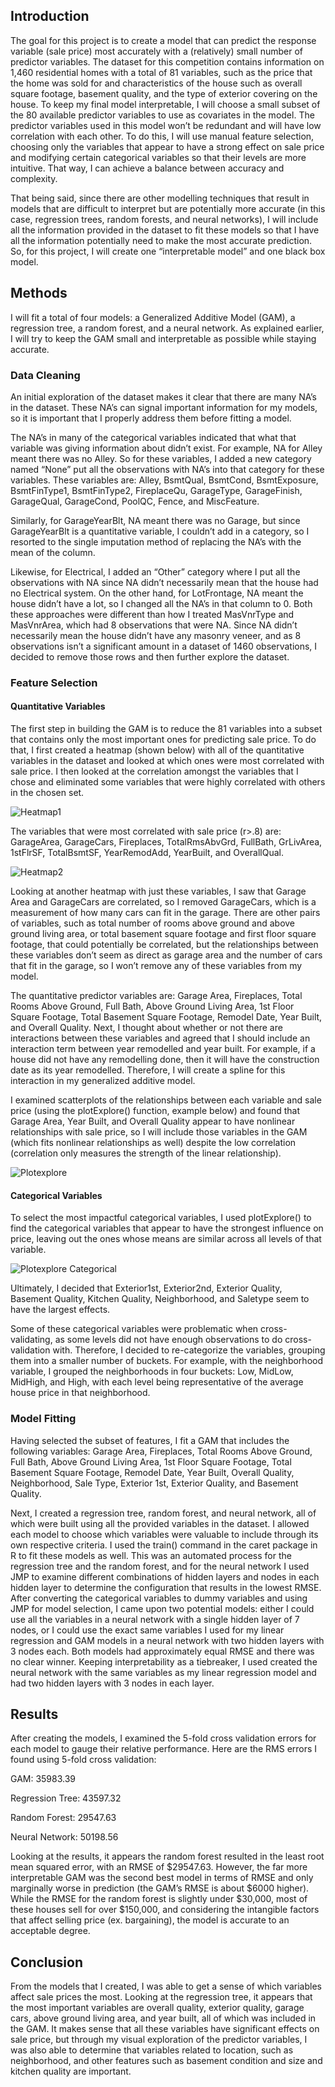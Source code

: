 ## Introduction
The goal for this project is to create a model that can predict the response variable (sale price) most accurately with a (relatively) small number of predictor variables. The dataset for this competition contains information on 1,460 residential homes with a total of 81 variables, such as the price that the home was sold for and characteristics of the house such as overall square footage, basement quality, and the type of exterior covering on the house. To keep my final model interpretable, I will choose a small subset of the 80 available predictor variables to use as covariates in the model. The predictor variables used in this model won’t be redundant and will have low correlation with each other. To do this, I will use manual feature selection, choosing only the variables that appear to have a strong effect on sale price and modifying certain categorical variables so that their levels are more intuitive. That way, I can achieve a balance between accuracy and complexity.

That being said, since there are other modelling techniques that result in models that are difficult to interpret but are potentially more accurate (in this case, regression trees, random forests, and neural networks), I will include all the information provided in the dataset to fit these models so that I have all the information potentially need to make the most accurate prediction. So, for this project, I will create one “interpretable model” and one black box model.

## Methods

I will fit a total of four models: a Generalized Additive Model (GAM), a regression tree, a random forest, and a neural network. As explained earlier, I will try to keep the GAM small and interpretable as possible while staying accurate.

### Data Cleaning
An initial exploration of the dataset makes it clear that there are many NA’s in the dataset. These NA’s can signal important information for my models, so it is important that I properly address them before fitting a model.

The NA’s in many of the categorical variables indicated that what that variable was giving information about didn’t exist. For example, NA for Alley meant there was no Alley. So for these variables, I added a new category named “None” put all the observations with NA’s into that category for these variables. These variables are: Alley, BsmtQual, BsmtCond, BsmtExposure, BsmtFinType1, BsmtFinType2, FireplaceQu, GarageType, GarageFinish, GarageQual, GarageCond, PoolQC, Fence, and MiscFeature.

Similarly, for GarageYearBlt, NA meant there was no Garage, but since GarageYearBlt is a quantitative variable, I couldn’t add in a category, so I resorted to the single imputation method of replacing the NA’s with the mean of the column. 

Likewise, for Electrical, I added an “Other” category where I put all the observations with NA since NA didn’t necessarily mean that the house had no Electrical system. On the other hand, for LotFrontage, NA meant the house didn’t have a lot, so I changed all the NA’s in that column to 0. Both these approaches were different than how I treated MasVnrType and MasVnrArea, which had 8 observations that were NA. Since NA didn’t necessarily mean the house didn’t have any masonry veneer, and as 8 observations isn’t a significant amount in a dataset of 1460 observations, I decided to remove those rows and then further explore the dataset.

### Feature Selection

#### Quantitative Variables
The first step in building the GAM is to reduce the 81 variables into a subset that contains only the most important ones for predicting sale price. To do that, I first created a heatmap (shown below) with all of the quantitative variables in the dataset and looked at which ones were most correlated with sale price. I then looked at the correlation amongst the variables that I chose and eliminated some variables that were highly correlated with others in the chosen set. 

![Heatmap1](Images/Heatmap_Initial.png)

The variables that were most correlated with sale price (r>.8) are: GarageArea, GarageCars, Fireplaces, TotalRmsAbvGrd, FullBath, GrLivArea, 1stFlrSF, TotalBsmtSF, YearRemodAdd, YearBuilt, and OverallQual.

![Heatmap2](Images/Heatmap_Reduced.png)

Looking at another heatmap with just these variables, I saw that Garage Area and GarageCars are correlated, so I removed GarageCars, which is a measurement of how many cars can fit in the garage. There are other pairs of variables, such as total number of rooms above ground and above ground living area, or total basement square footage and first floor square footage, that could potentially be correlated, but the relationships between these variables don’t seem as direct as garage area and the number of cars that fit in the garage, so I won’t remove any of these variables from my model.

The quantitative predictor variables are: Garage Area, Fireplaces, Total Rooms Above Ground, Full Bath, Above Ground Living Area, 1st Floor Square Footage, Total Basement Square Footage, Remodel Date, Year Built, and Overall Quality. Next, I thought about whether or not there are interactions between these variables and agreed that I should include an interaction term between year remodelled and year built. For example, if a house did not have any remodelling done, then it will have the construction date as its year remodelled. Therefore, I will create a spline for this interaction in my generalized additive model.

I examined scatterplots of the relationships between each variable and sale price (using the plotExplore() function, example below) and found that Garage Area, Year Built, and Overall Quality appear to have nonlinear relationships with sale price, so I will include those variables in the GAM (which fits nonlinear relationships as well) despite the low correlation (correlation only measures the strength of the linear relationship). 

![Plotexplore](Images/PlotExploreEx.png)

#### Categorical Variables
To select the most impactful categorical variables, I used plotExplore() to find the categorical variables that appear to have the strongest influence on price, leaving out the ones whose means are similar across all levels of that variable. 

![Plotexplore Categorical](Images/PlotExplore_Categ.png)

Ultimately, I decided that Exterior1st, Exterior2nd, Exterior Quality, Basement Quality, Kitchen Quality, Neighborhood, and Saletype seem to have the largest effects.

Some of these categorical variables were problematic when cross-validating, as some levels did not have enough observations to do cross-validation with. Therefore, I decided to re-categorize the variables, grouping them into a smaller number of buckets. For example, with the neighborhood variable, I grouped the neighborhoods in four buckets: Low, MidLow, MidHigh, and High, with each level being representative of the average house price in that neighborhood. 

### Model Fitting
Having selected the subset of features, I fit a GAM that includes the following variables: Garage Area, Fireplaces, Total Rooms Above Ground, Full Bath, Above Ground Living Area, 1st Floor Square Footage, Total Basement Square Footage, Remodel Date, Year Built, Overall Quality, Neighborhood, Sale Type, Exterior 1st, Exterior Quality, and Basement Quality.


Next, I created a regression tree, random forest, and neural network, all of which were built using all the provided variables in the dataset. I allowed each model to choose which variables were valuable to include through its own respective criteria. I used the train() command in the caret package in R to fit these models as well. This was an automated process for the regression tree and the random forest, and for the neural network I used JMP to examine different combinations of hidden layers and nodes in each hidden layer to determine the configuration that results in the lowest RMSE. After converting the categorical variables to dummy variables and using JMP for model selection, I came upon two potential models: either I could use all the variables in a neural network with a single hidden layer of 7 nodes, or I could use the exact same variables I used for my linear regression and GAM models in a neural network with two hidden layers with 3 nodes each. Both models had approximately equal RMSE and there was no clear winner. Keeping interpretability as a tiebreaker, I used created the neural network with the same variables as my linear regression model and had two hidden layers with 3 nodes in each layer.

## Results
After creating the models, I examined the 5-fold cross validation errors for each model to gauge their relative performance. Here are the RMS errors I found using 5-fold cross validation:

GAM: 35983.39

Regression Tree: 43597.32

Random Forest: 29547.63

Neural Network: 50198.56


Looking at the results, it appears the random forest resulted in the least root mean squared error, with an RMSE of $29547.63. However, the far more interpretable GAM was the second best model in terms of RMSE and only marginally worse in prediction (the GAM’s RMSE is about $6000 higher). While the RMSE for the random forest is slightly under $30,000, most of these houses sell for over $150,000, and considering the intangible factors that affect selling price (ex. bargaining), the model is accurate to an acceptable degree.


## Conclusion
From the models that I created, I was able to get a sense of which variables affect sale prices the most. Looking at the regression tree, it appears that the most important variables are overall quality, exterior quality, garage cars, above ground living area, and year built, all of which was included in the GAM. It makes sense that all these variables have significant effects on sale price, but through my visual exploration of the predictor variables, I was also able to determine that variables related to location, such as neighborhood, and other features such as basement condition and size and kitchen quality are important. 
